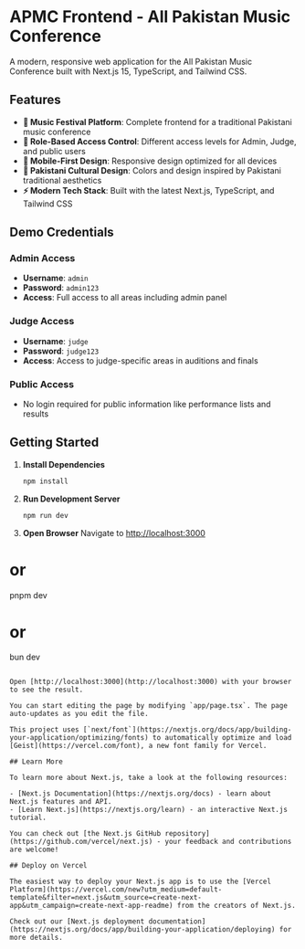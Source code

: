 # APMC Frontend - All Pakistan Music Conference

A modern, responsive web application for the All Pakistan Music Conference built with Next.js 15, TypeScript, and Tailwind CSS.

## Features

- **🎵 Music Festival Platform**: Complete frontend for a traditional Pakistani music conference
- **🔐 Role-Based Access Control**: Different access levels for Admin, Judge, and public users
- **📱 Mobile-First Design**: Responsive design optimized for all devices
- **🎨 Pakistani Cultural Design**: Colors and design inspired by Pakistani traditional aesthetics
- **⚡ Modern Tech Stack**: Built with the latest Next.js, TypeScript, and Tailwind CSS

## Demo Credentials

### Admin Access
- **Username**: `admin`
- **Password**: `admin123`
- **Access**: Full access to all areas including admin panel

### Judge Access
- **Username**: `judge`
- **Password**: `judge123`
- **Access**: Access to judge-specific areas in auditions and finals

### Public Access
- No login required for public information like performance lists and results

## Getting Started

1. **Install Dependencies**
   ```bash
   npm install
   ```

2. **Run Development Server**
   ```bash
   npm run dev
   ```

3. **Open Browser**
   Navigate to [http://localhost:3000](http://localhost:3000)
# or
pnpm dev
# or
bun dev
```

Open [http://localhost:3000](http://localhost:3000) with your browser to see the result.

You can start editing the page by modifying `app/page.tsx`. The page auto-updates as you edit the file.

This project uses [`next/font`](https://nextjs.org/docs/app/building-your-application/optimizing/fonts) to automatically optimize and load [Geist](https://vercel.com/font), a new font family for Vercel.

## Learn More

To learn more about Next.js, take a look at the following resources:

- [Next.js Documentation](https://nextjs.org/docs) - learn about Next.js features and API.
- [Learn Next.js](https://nextjs.org/learn) - an interactive Next.js tutorial.

You can check out [the Next.js GitHub repository](https://github.com/vercel/next.js) - your feedback and contributions are welcome!

## Deploy on Vercel

The easiest way to deploy your Next.js app is to use the [Vercel Platform](https://vercel.com/new?utm_medium=default-template&filter=next.js&utm_source=create-next-app&utm_campaign=create-next-app-readme) from the creators of Next.js.

Check out our [Next.js deployment documentation](https://nextjs.org/docs/app/building-your-application/deploying) for more details.
